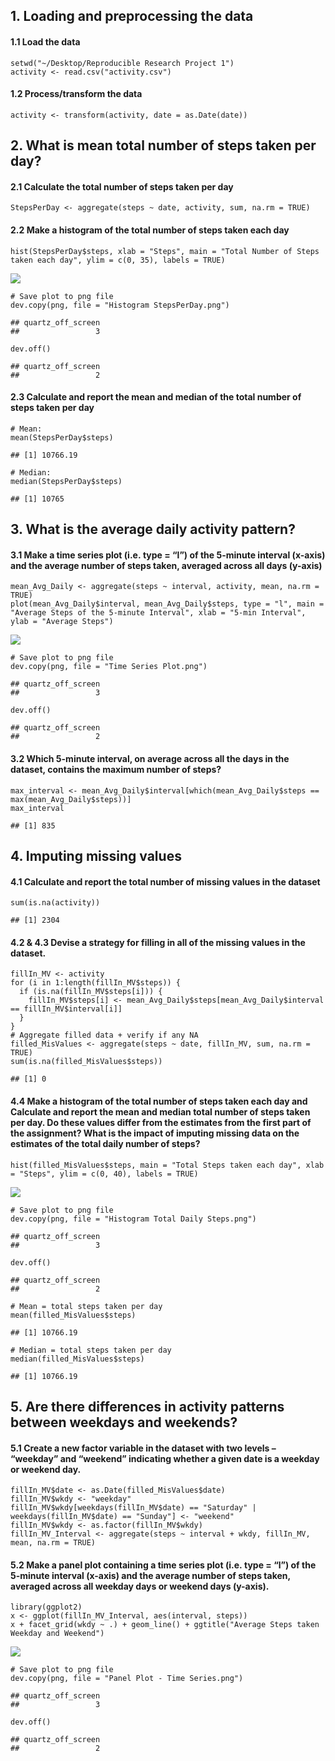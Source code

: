 **1. Loading and preprocessing the data**
-----------------------------------------

#### 1.1 Load the data

    setwd("~/Desktop/Reproducible Research Project 1")
    activity <- read.csv("activity.csv")

#### 1.2 Process/transform the data

    activity <- transform(activity, date = as.Date(date))

**2. What is mean total number of steps taken per day?**
--------------------------------------------------------

#### 2.1 Calculate the total number of steps taken per day

    StepsPerDay <- aggregate(steps ~ date, activity, sum, na.rm = TRUE)

#### 2.2 Make a histogram of the total number of steps taken each day

    hist(StepsPerDay$steps, xlab = "Steps", main = "Total Number of Steps taken each day", ylim = c(0, 35), labels = TRUE)

![](PA1_template_files/figure-markdown_strict/histogram%20total%20of%20steps%20taken%20each%20day-1.png)

    # Save plot to png file
    dev.copy(png, file = "Histogram StepsPerDay.png")

    ## quartz_off_screen 
    ##                 3

    dev.off()

    ## quartz_off_screen 
    ##                 2

#### 2.3 Calculate and report the mean and median of the total number of steps taken per day

    # Mean:
    mean(StepsPerDay$steps)

    ## [1] 10766.19

    # Median:
    median(StepsPerDay$steps)

    ## [1] 10765

**3. What is the average daily activity pattern?**
--------------------------------------------------

#### 3.1 Make a time series plot (i.e. type = “l”) of the 5-minute interval (x-axis) and the average number of steps taken, averaged across all days (y-axis)

    mean_Avg_Daily <- aggregate(steps ~ interval, activity, mean, na.rm = TRUE)
    plot(mean_Avg_Daily$interval, mean_Avg_Daily$steps, type = "l", main = "Average Steps of the 5-minute Interval", xlab = "5-min Interval", ylab = "Average Steps")

![](PA1_template_files/figure-markdown_strict/Time%20Series%20Plot-1.png)

    # Save plot to png file
    dev.copy(png, file = "Time Series Plot.png")

    ## quartz_off_screen 
    ##                 3

    dev.off()

    ## quartz_off_screen 
    ##                 2

#### 3.2 Which 5-minute interval, on average across all the days in the dataset, contains the maximum number of steps?

    max_interval <- mean_Avg_Daily$interval[which(mean_Avg_Daily$steps == max(mean_Avg_Daily$steps))]
    max_interval

    ## [1] 835

**4. Imputing missing values**
------------------------------

#### 4.1 Calculate and report the total number of missing values in the dataset

    sum(is.na(activity))

    ## [1] 2304

#### 4.2 & 4.3 Devise a strategy for filling in all of the missing values in the dataset.

    fillIn_MV <- activity 
    for (i in 1:length(fillIn_MV$steps)) {
      if (is.na(fillIn_MV$steps[i])) {
        fillIn_MV$steps[i] <- mean_Avg_Daily$steps[mean_Avg_Daily$interval == fillIn_MV$interval[i]]
      }
    }
    # Aggregate filled data + verify if any NA
    filled_MisValues <- aggregate(steps ~ date, fillIn_MV, sum, na.rm = TRUE)
    sum(is.na(filled_MisValues$steps))

    ## [1] 0

#### 4.4 Make a histogram of the total number of steps taken each day and Calculate and report the mean and median total number of steps taken per day. Do these values differ from the estimates from the first part of the assignment? What is the impact of imputing missing data on the estimates of the total daily number of steps?

    hist(filled_MisValues$steps, main = "Total Steps taken each day", xlab = "Steps", ylim = c(0, 40), labels = TRUE)

![](PA1_template_files/figure-markdown_strict/Histogram%20Total%20Steps%20taken%20daily-1.png)

    # Save plot to png file
    dev.copy(png, file = "Histogram Total Daily Steps.png")

    ## quartz_off_screen 
    ##                 3

    dev.off()

    ## quartz_off_screen 
    ##                 2

    # Mean = total steps taken per day
    mean(filled_MisValues$steps)

    ## [1] 10766.19

    # Median = total steps taken per day
    median(filled_MisValues$steps)

    ## [1] 10766.19

**5. Are there differences in activity patterns between weekdays and weekends?**
--------------------------------------------------------------------------------

#### 5.1 Create a new factor variable in the dataset with two levels – “weekday” and “weekend” indicating whether a given date is a weekday or weekend day.

    fillIn_MV$date <- as.Date(filled_MisValues$date)
    fillIn_MV$wkdy <- "weekday"
    fillIn_MV$wkdy[weekdays(fillIn_MV$date) == "Saturday" | weekdays(fillIn_MV$date) == "Sunday"] <- "weekend"
    fillIn_MV$wkdy <- as.factor(fillIn_MV$wkdy)
    fillIn_MV_Interval <- aggregate(steps ~ interval + wkdy, fillIn_MV, mean, na.rm = TRUE)

#### 5.2 Make a panel plot containing a time series plot (i.e. type = “l”) of the 5-minute interval (x-axis) and the average number of steps taken, averaged across all weekday days or weekend days (y-axis).

    library(ggplot2)
    x <- ggplot(fillIn_MV_Interval, aes(interval, steps))
    x + facet_grid(wkdy ~ .) + geom_line() + ggtitle("Average Steps taken Weekday and Weekend")

![](PA1_template_files/figure-markdown_strict/Panel%20Plot%20(Time%20Series%20Plot)-1.png)

    # Save plot to png file
    dev.copy(png, file = "Panel Plot - Time Series.png")

    ## quartz_off_screen 
    ##                 3

    dev.off()

    ## quartz_off_screen 
    ##                 2
